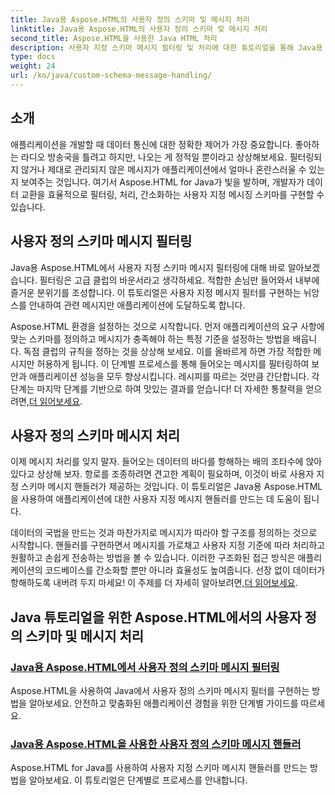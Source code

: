 ```yaml
---
title: Java용 Aspose.HTML의 사용자 정의 스키마 및 메시지 처리
linktitle: Java용 Aspose.HTML의 사용자 정의 스키마 및 메시지 처리
second_title: Aspose.HTML을 사용한 Java HTML 처리
description: 사용자 지정 스키마 메시지 필터링 및 처리에 대한 튜토리얼을 통해 Java용 Aspose.HTML을 마스터하는 방법을 알아보세요. 맞춤형 애플리케이션을 구축하기 시작하세요.
type: docs
weight: 24
url: /ko/java/custom-schema-message-handling/
---
```

## 소개

애플리케이션을 개발할 때 데이터 통신에 대한 정확한 제어가 가장 중요합니다. 좋아하는 라디오 방송국을 틀려고 하지만, 나오는 게 정적일 뿐이라고 상상해보세요. 필터링되지 않거나 제대로 관리되지 않은 메시지가 애플리케이션에서 얼마나 혼란스러울 수 있는지 보여주는 것입니다. 여기서 Aspose.HTML for Java가 빛을 발하며, 개발자가 데이터 교환을 효율적으로 필터링, 처리, 간소화하는 사용자 지정 메시징 스키마를 구현할 수 있습니다.

## 사용자 정의 스키마 메시지 필터링

Java용 Aspose.HTML에서 사용자 지정 스키마 메시지 필터링에 대해 바로 알아보겠습니다. 필터링은 고급 클럽의 바운서라고 생각하세요. 적합한 손님만 들어와서 내부에 즐거운 분위기를 조성합니다. 이 튜토리얼은 사용자 지정 메시지 필터를 구현하는 뉘앙스를 안내하여 관련 메시지만 애플리케이션에 도달하도록 합니다.

 Aspose.HTML 환경을 설정하는 것으로 시작합니다. 먼저 애플리케이션의 요구 사항에 맞는 스키마를 정의하고 메시지가 충족해야 하는 특정 기준을 설정하는 방법을 배웁니다. 독점 클럽의 규칙을 정하는 것을 상상해 보세요. 이를 올바르게 하면 가장 적합한 메시지만 허용하게 됩니다. 이 단계별 프로세스를 통해 들어오는 메시지를 필터링하여 보안과 애플리케이션 성능을 모두 향상시킵니다. 레시피를 따르는 것만큼 간단합니다. 각 단계는 마지막 단계를 기반으로 하여 맛있는 결과를 얻습니다! 더 자세한 통찰력을 얻으려면,[더 읽어보세요](./custom-schema-message-filter/).

## 사용자 정의 스키마 메시지 처리

이제 메시지 처리를 잊지 말자. 들어오는 데이터의 바다를 항해하는 배의 조타수에 앉아 있다고 상상해 보자. 항로를 조종하려면 견고한 계획이 필요하며, 이것이 바로 사용자 지정 스키마 메시지 핸들러가 제공하는 것입니다. 이 튜토리얼은 Java용 Aspose.HTML을 사용하여 애플리케이션에 대한 사용자 지정 메시지 핸들러를 만드는 데 도움이 됩니다.

 데이터의 국법을 만드는 것과 마찬가지로 메시지가 따라야 할 구조를 정의하는 것으로 시작합니다. 핸들러를 구현하면서 메시지를 가로채고 사용자 지정 기준에 따라 처리하고 원활하고 손쉽게 전송하는 방법을 볼 수 있습니다. 이러한 구조화된 접근 방식은 애플리케이션의 코드베이스를 간소화할 뿐만 아니라 효율성도 높여줍니다. 선장 없이 데이터가 항해하도록 내버려 두지 마세요! 이 주제를 더 자세히 알아보려면,[더 읽어보세요](./custom-schema-message-handler/).

## Java 튜토리얼을 위한 Aspose.HTML에서의 사용자 정의 스키마 및 메시지 처리
### [Java용 Aspose.HTML에서 사용자 정의 스키마 메시지 필터링](./custom-schema-message-filter/)
Aspose.HTML을 사용하여 Java에서 사용자 정의 스키마 메시지 필터를 구현하는 방법을 알아보세요. 안전하고 맞춤화된 애플리케이션 경험을 위한 단계별 가이드를 따르세요.
### [Java용 Aspose.HTML을 사용한 사용자 정의 스키마 메시지 핸들러](./custom-schema-message-handler/)
Aspose.HTML for Java를 사용하여 사용자 지정 스키마 메시지 핸들러를 만드는 방법을 알아보세요. 이 튜토리얼은 단계별로 프로세스를 안내합니다.